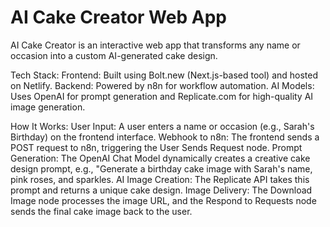 # AI Cake Creator Web App

AI Cake Creator is an interactive web app that transforms any name or occasion into a custom AI-generated cake design.

Tech Stack:
Frontend: Built using Bolt.new (Next.js-based tool) and hosted on Netlify.
Backend: Powered by n8n for workflow automation.
AI Models: Uses OpenAI for prompt generation and Replicate.com for high-quality AI image generation.

How It Works:
User Input:
A user enters a name or occasion (e.g., Sarah's Birthday) on the frontend interface.
Webhook to n8n:
The frontend sends a POST request to n8n, triggering the User Sends Request node.
Prompt Generation:
The OpenAI Chat Model dynamically creates a creative cake design prompt, e.g.,
"Generate a birthday cake image with Sarah's name, pink roses, and sparkles.
AI Image Creation:
The Replicate API takes this prompt and returns a unique cake design.
Image Delivery:
The Download Image node processes the image URL, and the Respond to Requests node sends the final cake image back to the user.

